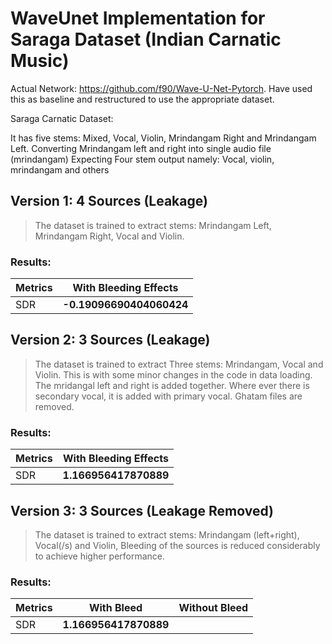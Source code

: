 # WaveUnet Implementation for Saraga Dataset (Indian Carnatic Music)

Actual Network: https://github.com/f90/Wave-U-Net-Pytorch. Have used this as baseline and restructured to use the appropriate dataset.

Saraga Carnatic Dataset:

It has five stems: Mixed, Vocal, Violin, Mrindangam Right and Mrindangam Left.
Converting Mrindangam left and right into single audio file (mrindangam)
Expecting Four stem output namely: Vocal, violin, mrindangam and others


## Version 1: 4 Sources (Leakage)

> The dataset is trained to extract stems: Mrindangam Left, Mrindangam Right, Vocal and Violin.

### Results:

| Metrics | With Bleeding Effects | 
|------|-----|
|SDR| __-0.19096690404060424__|


## Version 2: 3 Sources (Leakage)

> The dataset is trained to extract Three stems: Mrindangam, Vocal and Violin. This is with some minor changes in the code in data loading. The mridangal left and right is added together. Where ever there is secondary vocal, it is added with primary vocal. Ghatam files are removed.

### Results:

| Metrics | With Bleeding Effects | 
|------|-----|
|SDR| __1.166956417870889__ |


## Version 3: 3 Sources (Leakage Removed)

> The dataset is trained to extract stems: Mrindangam (left+right), Vocal(/s) and Violin, Bleeding of the sources is reduced considerably to achieve higher performance.

### Results:


| Metrics | With Bleed | Without Bleed | 
|------|-----|-----|
|SDR| __1.166956417870889__ | |
